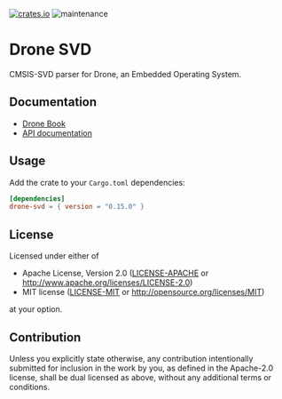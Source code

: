 [![crates.io](https://img.shields.io/crates/v/drone-svd.svg)](https://crates.io/crates/drone-svd)
![maintenance](https://img.shields.io/badge/maintenance-actively--developed-brightgreen.svg)

# Drone SVD

<!-- cargo-rdme start -->

CMSIS-SVD parser for Drone, an Embedded Operating System.

## Documentation

- [Drone Book](https://book.drone-os.com/)
- [API documentation](https://api.drone-os.com/drone-svd/0.15/)

## Usage

Add the crate to your `Cargo.toml` dependencies:

```toml
[dependencies]
drone-svd = { version = "0.15.0" }
```

<!-- cargo-rdme end -->

## License

Licensed under either of

 * Apache License, Version 2.0
   ([LICENSE-APACHE](LICENSE-APACHE) or http://www.apache.org/licenses/LICENSE-2.0)
 * MIT license
   ([LICENSE-MIT](LICENSE-MIT) or http://opensource.org/licenses/MIT)

at your option.

## Contribution

Unless you explicitly state otherwise, any contribution intentionally submitted
for inclusion in the work by you, as defined in the Apache-2.0 license, shall be
dual licensed as above, without any additional terms or conditions.
